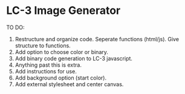 # LC-3 Image Generator

TO DO:
1. Restructure and organize code. Seperate functions (html/js). Give structure to functions.
3. Add option to choose color or binary.
4. Add binary code generation to LC-3 javascript.
5. Anything past this is extra.
6. Add instructions for use.
7. Add background option (start color).
8. Add external stylesheet and center canvas.